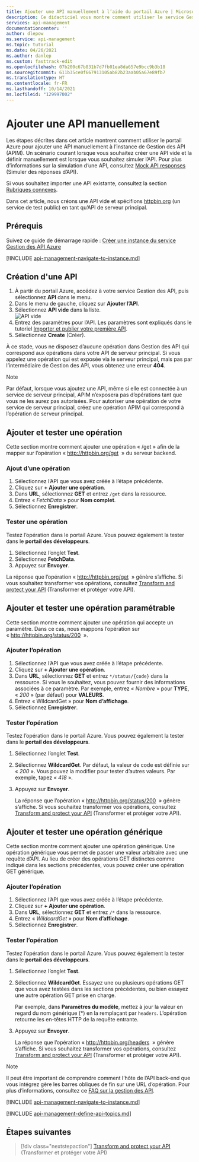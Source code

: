 ```yaml
---
title: Ajouter une API manuellement à l’aide du portail Azure | Microsoft Docs
description: Ce didacticiel vous montre comment utiliser le service Gestion des API (APIM) pour ajouter une API manuellement.
services: api-management
documentationcenter: ''
author: dlepow
ms.service: api-management
ms.topic: tutorial
ms.date: 04/26/2021
ms.author: danlep
ms.custom: fasttrack-edit
ms.openlocfilehash: 07b200c67b831b7d7fb01ea8da657e9bcc9b3b18
ms.sourcegitcommit: 611b35ce0f667913105ab82b23aab05a67e89fb7
ms.translationtype: HT
ms.contentlocale: fr-FR
ms.lasthandoff: 10/14/2021
ms.locfileid: "129997002"
---
```

# <a name="add-an-api-manually"></a>Ajouter une API manuellement

Les étapes décrites dans cet article montrent comment utiliser le portail Azure pour ajouter une API manuellement à l’instance de Gestion des API (APIM). Un scénario courant lorsque vous souhaitez créer une API vide et la définir manuellement est lorsque vous souhaitez simuler l’API. Pour plus d’informations sur la simulation d’une API, consultez [Mock API responses](mock-api-responses.md) (Simuler des réponses d’API).

Si vous souhaitez importer une API existante, consultez la section [Rubriques connexes](#related-topics).

Dans cet article, nous créons une API vide et spécifions [httpbin.org](https://httpbin.org) (un service de test public) en tant qu’API de serveur principal.

## <a name="prerequisites"></a>Prérequis

Suivez ce guide de démarrage rapide : [Créer une instance du service Gestion des API Azure](get-started-create-service-instance.md)

[!INCLUDE [api-management-navigate-to-instance.md](../../includes/api-management-navigate-to-instance.md)]

## <a name="create-an-api"></a>Création d'une API

1. À partir du portail Azure, accédez à votre service Gestion des API, puis sélectionnez **API** dans le menu.
2. Dans le menu de gauche, cliquez sur **Ajouter l’API**.
3. Sélectionnez **API vide** dans la liste.  
    ![API vide](media/add-api-manually/blank-api.png)  
4. Entrez des paramètres pour l’API. Les paramètres sont expliqués dans le tutoriel [Importer et publier votre première API](import-and-publish.md#import-and-publish-a-backend-api).
5. Sélectionnez **Create** (Créer).

À ce stade, vous ne disposez d’aucune opération dans Gestion des API qui correspond aux opérations dans votre API de serveur principal. Si vous appelez une opération qui est exposée via le serveur principal, mais pas par l’intermédiaire de Gestion des API, vous obtenez une erreur **404**.

>[!NOTE] 
> Par défaut, lorsque vous ajoutez une API, même si elle est connectée à un service de serveur principal, APIM n’exposera pas d’opérations tant que vous ne les aurez pas autorisées. Pour autoriser une opération de votre service de serveur principal, créez une opération APIM qui correspond à l’opération de serveur principal.

## <a name="add-and-test-an-operation"></a>Ajouter et tester une opération

Cette section montre comment ajouter une opération « /get » afin de la mapper sur l’opération « http://httpbin.org/get  » du serveur backend.

### <a name="add-an-operation"></a>Ajout d’une opération

1. Sélectionnez l’API que vous avez créée à l’étape précédente.
2. Cliquez sur **+ Ajouter une opération**.
3. Dans **URL**, sélectionnez **GET** et entrez `/get` dans la ressource.
4. Entrez « *FetchData* » pour **Nom complet**.
5. Sélectionnez **Enregistrer**.

### <a name="test-an-operation"></a>Tester une opération

Testez l’opération dans le portail Azure. Vous pouvez également la tester dans le **portail des développeurs**.

1. Sélectionnez l’onglet **Test**.
2. Sélectionnez **FetchData**.
3. Appuyez sur **Envoyer**.

La réponse que l’opération « http://httpbin.org/get  » génère s’affiche. Si vous souhaitez transformer vos opérations, consultez [Transform and protect your API](transform-api.md) (Transformer et protéger votre API).

## <a name="add-and-test-a-parameterized-operation"></a>Ajouter et tester une opération paramétrable

Cette section montre comment ajouter une opération qui accepte un paramètre. Dans ce cas, nous mappons l’opération sur « http://httpbin.org/status/200  ».

### <a name="add-the-operation"></a>Ajouter l’opération

1. Sélectionnez l’API que vous avez créée à l’étape précédente.
2. Cliquez sur **+ Ajouter une opération**.
3. Dans **URL**, sélectionnez **GET** et entrez `*/status/{code}` dans la ressource. Si vous le souhaitez, vous pouvez fournir des informations associées à ce paramètre. Par exemple, entrez « *Nombre* » pour **TYPE**, « *200* » (par défaut) pour **VALEURS**.
4. Entrez « WildcardGet » pour **Nom d’affichage**.
5. Sélectionnez **Enregistrer**.

### <a name="test-the-operation"></a>Tester l’opération 

Testez l’opération dans le portail Azure.  Vous pouvez également la tester dans le **portail des développeurs**.

1. Sélectionnez l’onglet **Test**.
2. Sélectionnez **WildcardGet**. Par défaut, la valeur de code est définie sur « *200* ». Vous pouvez la modifier pour tester d’autres valeurs. Par exemple, tapez « *418* ».
3. Appuyez sur **Envoyer**.

    La réponse que l’opération « http://httpbin.org/status/200  » génère s’affiche. Si vous souhaitez transformer vos opérations, consultez [Transform and protect your API](transform-api.md) (Transformer et protéger votre API).

## <a name="add-and-test-a-wildcard-operation"></a>Ajouter et tester une opération générique

Cette section montre comment ajouter une opération générique. Une opération générique vous permet de passer une valeur arbitraire avec une requête d’API. Au lieu de créer des opérations GET distinctes comme indiqué dans les sections précédentes, vous pouvez créer une opération GET générique.

### <a name="add-the-operation"></a>Ajouter l’opération

1. Sélectionnez l’API que vous avez créée à l’étape précédente.
2. Cliquez sur **+ Ajouter une opération**.
3. Dans **URL**, sélectionnez **GET** et entrez `/*` dans la ressource.
4. Entrez « *WildcardGet* » pour **Nom d’affichage**.
5. Sélectionnez **Enregistrer**.

### <a name="test-the-operation"></a>Tester l’opération 

Testez l’opération dans le portail Azure.  Vous pouvez également la tester dans le **portail des développeurs**.

1. Sélectionnez l’onglet **Test**.
2. Sélectionnez **WildcardGet**. Essayez une ou plusieurs opérations GET que vous avez testées dans les sections précédentes, ou bien essayez une autre opération GET prise en charge. 

    Par exemple, dans **Paramètres du modèle**, mettez à jour la valeur en regard du nom générique (*) en la remplaçant par `headers`. L’opération retourne les en-têtes HTTP de la requête entrante.
1. Appuyez sur **Envoyer**.

    La réponse que l’opération « http://httpbin.org/headers  » génère s’affiche. Si vous souhaitez transformer vos opérations, consultez [Transform and protect your API](transform-api.md) (Transformer et protéger votre API).
  
>[!NOTE] 
> Il peut être important de comprendre comment l’hôte de l’API back-end que vous intégrez gère les barres obliques de fin sur une URL d’opération. Pour plus d’informations, consultez ce [FAQ sur la gestion des API](./api-management-faq.yml#how-does-api-management-handle-trailing-slashes-when-calling-backend-services-).

[!INCLUDE [api-management-navigate-to-instance.md](../../includes/api-management-append-apis.md)]

[!INCLUDE [api-management-define-api-topics.md](../../includes/api-management-define-api-topics.md)]

## <a name="next-steps"></a>Étapes suivantes

> [!div class="nextstepaction"]
> [Transform and protect your API](transform-api.md) (Transformer et protéger votre API)
